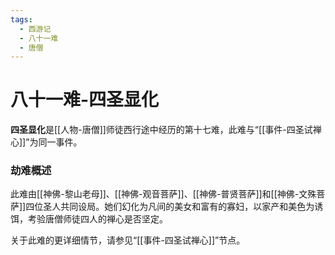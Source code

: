 ```yaml
---
tags:
  - 西游记
  - 八十一难
  - 唐僧
---
```

# 八十一难-四圣显化

**四圣显化**是[[人物-唐僧]]师徒西行途中经历的第十七难，此难与“[[事件-四圣试禅心]]”为同一事件。

### **劫难概述**
此难由[[神佛-黎山老母]]、[[神佛-观音菩萨]]、[[神佛-普贤菩萨]]和[[神佛-文殊菩萨]]四位圣人共同设局。她们幻化为凡间的美女和富有的寡妇，以家产和美色为诱饵，考验唐僧师徒四人的禅心是否坚定。

关于此难的更详细情节，请参见“[[事件-四圣试禅心]]”节点。
